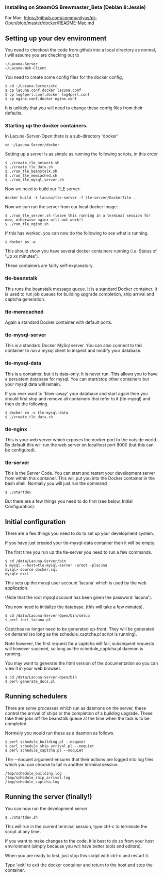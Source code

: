 ### Installing on SteamOS Brewmaster_Beta (Debian 8:Jessie)
For Mac: https://github.com/communityus/pt-Open/blob/master/docker/README-Mac.md

## Setting up your dev environment

You need to checkout the code from github into a local directory as normal, I
will assume you are checking out to 

    ~/Lacuna-Server
    ~/Lacuna-Web-Client

You need to create some config files for the docker config,

    $ cd ~/Lacuna-Server/etc
    $ cp lacuna.conf.docker lacuna.conf
    $ cp log4perl.conf.docker log4perl.conf
    $ cp nginx.conf.docker nginx.conf

It is unlikely that you will need to change these config files from their
defaults.

### Starting up the docker containers.

In Lacuna-Server-Open there is a sub-directory 'docker'

```
cd ~/Lacuna-Server/docker
```

Setting up a server is as simple as running the following scripts, in this
order

    $ ./create_tle_network.sh
    $ ./create_tle_data.sh
    $ ./run_tle_beanstalk.sh
    $ ./run_tle_memcached.sh
    $ ./run_tle_mysql_server.sh
    
Now we need to build our TLE server:
```
docker build -t lacuna/tle-server -f tle-server/Dockerfile .
```
Now we can run the server from our local docker image:

    $ ./run_tle_server.sh (leave this running in a terminal session for now, otherwise nginx will not work!)
    $ ./run_tle_nginx.sh

If this has worked, you can now do the following to see what is running.

    $ docker ps -a

This should show you have several docker containers running (i.e. Status
of 'Up xx minutes').

These containers are fairly self-explanatory.

### tle-beanstalk

This runs the beanstalk message queue. It is a standard Docker container.
It is used to run job queues for building upgrade completion, ship arrival
and captcha generation.

### tle-memcached

Again a standard Docker container with default ports.

### tle-mysql-server

This is a standard Docker MySql server. You can also connect to this
container to run a mysql client to inspect and modify your database.

### tle-mysql-data

This is a container, but it is data-only. It is never run. This allows you
to have a persistent database for mysql. You can start/stop other containers
but your mysql data will remain.

If you ever want to 'blow-away' your database and start again then you
should first stop and remove all containers that refer to it (tle-mysql)
and then do the following.

    $ docker rm -v tle-mysql-data
    $ ./create_tle_data.sh

### tle-nginx

This is your web server which exposes the docker port to the outside world.
By default this will run the web server on localhost port 8000 (but this can
be configured).

### tle-server

This is the Server Code. You can start and restart your development server
from within this container. This will put you into the Docker container in the 
bash shell. Normally you will just run the command

    $ ./startdev

But there are a few things you need to do first (see below, Initial Configuration).


## Initial configuration

There are a few things you need to do to set up your development system.

If you have just created your tle-mysql-data container then it will be empty.

The first time you run up the tle-server you need to run a few commands.

    $ cd /data/Lacuna-Server/bin
    $ mysql --host=tle-mysql-server -uroot -placuna
    mysql> source docker.sql
    mysql> exit

This sets up the mysql user account 'lacuna' which is used by the web application.

(Note that the root mysql account has been given the password 'lacuna').

You now need to initialize the database. (this will take a few minutes).

    $ cd /data/Lacuna-Server-Open/bin/setup
    $ perl init_lacuna.pl


Captchas no longer need to be generated up-front. They will be generated
on demand (so long as the schedule_captcha.pl script is running).

Note however, the first request for a captcha will fail, subsequent
requests will however succeed, so long as the schedule_captcha.pl 
daemon is running.

You may want to generate the html version of the documentation so you
can view it in your web browser.

    $ cd /data/Lacuna-Server-Open/bin
    $ perl generate_docs.pl


## Running schedulers

There are some processes which run as daemons on the server, these control
the arrival of ships or the completion of a building upgrade. These take
their jobs off the beanstalk queue at the time when the task is to be
completed.

Normally you would run these as a daemon as follows.

    $ perl schedule_building.pl --noquiet
    $ perl schedule_ship_arrival.pl --noquiet
    $ perl schedule_captcha.pl --noquiet

The --noquiet argument ensures that their actions are logged into log files
which you can choose to tail in another terminal session.

    /tmp/schedule_building.log
    /tmp/schedule_ship_arrival.log
    /tmp/schedule_captcha.log

## Running the server (finally!)

You can now run the development server

    $ ./startdev.sh

This will run in the current terminal session, type ctrl-c to terminate
the script at any time.

If you want to make changes to the code, it is best to do so from your host
environment (simply because you will have better tools and editors).

When you are ready to test, just stop this script with ctrl-c and restart it.

Type 'exit' to exit the docker container and return to the host and stop the container.

